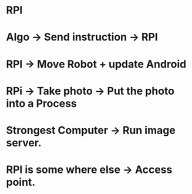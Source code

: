# RPI

# Algo -> Send instruction -> RPI
# RPI -> Move Robot + update Android
# RPi -> Take photo -> Put the photo into a Process 



# Strongest Computer -> Run image server.



# RPI is some where else -> Access point.
